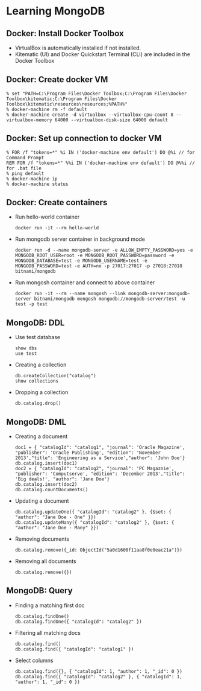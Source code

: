 # Learning MongoDB

## Docker: Install Docker Toolbox
  * VirtualBox is automatically installed if not installed.
  * Kitematic (UI) and Docker Quickstart Terminal (CLI) are included in the Docker Toolbox

## Docker: Create docker VM
```
% set "PATH=C:\Program Files\Docker Toolbox;C:\Program Files\Docker Toolbox\kitematic;C:\Program Files\Docker Toolbox\kitematic\resources\resources;%PATH%"
% docker-machine rm -f default
% docker-machine create -d virtualbox --virtualbox-cpu-count 8 --virtualbox-memory 64000 --virtualbox-disk-size 64000 default
```

## Docker: Set up connection to docker VM
```
% FOR /f "tokens=*" %i IN ('docker-machine env default') DO @%i // for Command Prompt
REM FOR /f "tokens=*" %%i IN ('docker-machine env default') DO @%%i // for .bat file
% ping default
% docker-machine ip
% docker-machine status
```

## Docker: Create containers
  * Run hello-world container

	```
	docker run -it --rm hello-world
	```

  * Run mongodb server container in background mode
  	```
  	docker run -d --name mongodb-server -e ALLOW_EMPTY_PASSWORD=yes -e MONGODB_ROOT_USER=root -e MONGODB_ROOT_PASSWORD=password -e MONGODB_DATABASE=test -e MONGODB_USERNAME=test -e MONGODB_PASSWORD=test -e AUTH=no -p 27017:27017 -p 27018:27018 bitnami/mongodb	
  	```
  
  * Run mongosh container and connect to above container
  	```
	docker run -it --rm --name mongosh --link mongodb-server:mongodb-server bitnami/mongodb mongosh mongodb://mongodb-server/test -u test -p test
	```

## MongoDB: DDL
  * Use test database
	```
	show dbs
	use test
	```

  * Creating a collection
	```
	db.createCollection("catalog")
	show collections
	```

  * Dropping a collection
	```
    db.catalog.drop()
	```

## MongoDB: DML

  * Creating a document
	```
    doc1 = { "catalogId": "catalog1", "journal": 'Oracle Magazine', "publisher": 'Oracle Publishing', "edition": 'November 2013',"title": 'Engineering as a Service',"author": 'John Doe'}
    db.catalog.insert(doc1)
    doc2 = { "catalogId": "catalog2", "journal": 'PC Magaznie', "publisher": 'Computserve', "edition": 'December 2013',"title": 'Big deals!', "author": 'Jane Doe'}
    db.catalog.insert(doc2)
    db.catalog.countDocuments()
	```

  * Updating a document
	```
    db.catalog.updateOne({ "catalogId": "catalog2" }, {$set: { "author": "Jane Doe - One" }})
    db.catalog.updateMany({ "catalogId": "catalog2" }, {$set: { "author": "Jane Doe - Many" }})
	```

  * Removing documents
	```
	db.catalog.remove({_id: ObjectId("5a0d1600f11aa8f0e0eac21a")})
	```

  * Removing all documents
	```
    db.catalog.remove({})
	```

## MongoDB: Query
  * Finding a matching first doc
	```
    db.catalog.findOne()
	db.catalog.findOne({ "catalogId": "catalog2" })	
	```
  
  * Filtering all matching docs
	```
	db.catalog.find()
	db.catalog.find({ "catalogId": "catalog1" })
	```

  * Select columns
	```
    db.catalog.find({}, { "catalogId": 1, "author": 1, "_id": 0 })
    db.catalog.find({ "catalogId": "catalog2" }, { "catalogId": 1, "author": 1, "_id": 0 })
	```

